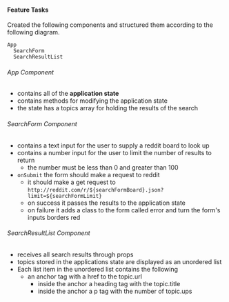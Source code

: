 #### Feature Tasks
Created the following components and structured them according to the following diagram.  
```
App
  SearchForm
  SearchResultList
```
###### App Component
* contains all of the **application state**
* contains methods for modifying the application state
* the state has a topics array for holding the results of the search

###### SearchForm Component
* contains a text input for the user to supply a reddit board to look up
* contains a number input for the user to limit the number of results to return
  * the number must be less than 0 and greater than 100
* `onSubmit` the form should make a request to reddit
  * it should make a get request to `http://reddit.com/r/${searchFormBoard}.json?limit=${searchFormLimit}`
  * on success it passes the results to the application state
  * on failure it adds a class to the form called error and turn the form's inputs borders red

###### SearchResultList Component
* receives all search results through props
* topics stored in the applications state are displayed as an unordered list
* Each list item in the unordered list contains the following
  * an anchor tag with a href to the topic.url
    * inside the anchor a heading tag with the topic.title
    * inside the anchor a p tag with the number of topic.ups 
